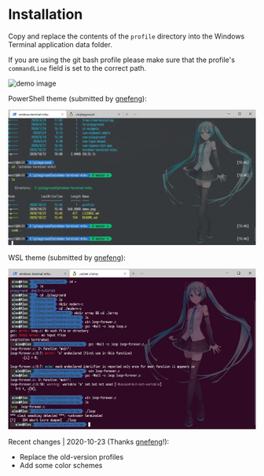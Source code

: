 # Installation

Copy and replace the contents of the `profile` directory into the Windows 
Terminal application data folder.

If you are using the git bash profile please make sure that the profile's 
`commandLine` field is set to the correct path.

![demo image](demo.png)

PowerShell theme (submitted by [gnefeng](https://github.com/gnefeng)):

![PowerShell](Screenshot-Powershell.jpg)

WSL theme (submitted by [gnefeng](https://github.com/gnefeng)):

![PowerShell](Screenshot-WSL.jpg)

Recent changes | 2020-10-23 (Thanks [gnefeng](https://github.com/gnefeng)!):
* Replace the old-version profiles
* Add some color schemes
